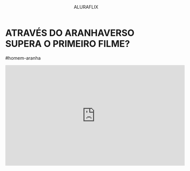 

<head>
    <link rel="stylesheet" href="style.css" />
    <title>Aluraflix</title>
</head>

<body>

<header>ALURAFLIX</header>

<div>
<h1>ATRAVÉS DO ARANHAVERSO SUPERA O PRIMEIRO FILME?</h1>
<p>#homem-aranha</p>
</div>


<iframe width="560" height="315" src="https://www.youtube.com/embed/gt_fAE1Eg2Q?si=EEv-tsY_b1B2OwKE" title="YouTube video player" frameborder="0" allow="accelerometer; autoplay; clipboard-write; encrypted-media; gyroscope; picture-in-picture; web-share" referrerpolicy="strict-origin-when-cross-origin" allowfullscreen></iframe>



</body>